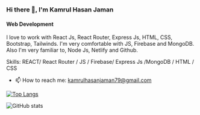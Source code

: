 ### Hi there 👋, I'm Kamrul Hasan Jaman
#### Web Development


I love to work with React Js, React Router, Express Js, HTML, CSS, Bootstrap, Tailwinds. I'm very comfortable with JS,  Firebase and MongoDB. Also I'm very familiar to, Node Js, Netlify and Github.

Skills:  REACT/ React Router / JS / Firebase/ Express Js /MongoDB / HTML / CSS

- 📫 How to reach me: kamrulhasanjaman79@gmail.com 



[![Top Langs](https://github-readme-stats.vercel.app/api/top-langs/?username=kamrul25)](https://github.com/anuraghazra/github-readme-stats)

![GitHub stats](https://github-readme-stats.vercel.app/api?username=kamrul25&show_icons=true)  


